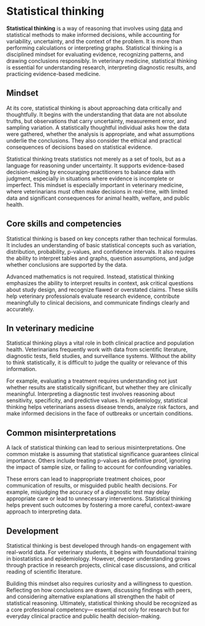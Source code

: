 # Statistical thinking

**Statistical thinking** is a way of reasoning that involves using [data](data.md) and statistical methods to make informed decisions, while accounting for variability, uncertainty, and the context of the problem. It is more than performing calculations or interpreting graphs. Statistical thinking is a disciplined mindset for evaluating evidence, recognizing patterns, and drawing conclusions responsibly. In veterinary medicine, statistical thinking is essential for understanding research, interpreting diagnostic results, and practicing evidence-based medicine.

## Mindset

At its core, statistical thinking is about approaching data critically and thoughtfully. It begins with the understanding that data are not absolute truths, but observations that carry uncertainty, measurement error, and sampling variation. A statistically thoughtful individual asks how the data were gathered, whether the analysis is appropriate, and what assumptions underlie the conclusions. They also consider the ethical and practical consequences of decisions based on statistical evidence.

Statistical thinking treats statistics not merely as a set of tools, but as a language for reasoning under uncertainty. It supports evidence-based decision-making by encouraging practitioners to balance data with judgment, especially in situations where evidence is incomplete or imperfect. This mindset is especially important in veterinary medicine, where veterinarians must often make decisions in real-time, with limited data and significant consequences for animal health, welfare, and public health.

## Core skills and competencies

Statistical thinking is based on key concepts rather than technical formulas. It includes an understanding of basic statistical concepts such as variation, distribution, probability, p-values, and confidence intervals. It also requires the ability to interpret tables and graphs, question assumptions, and judge whether conclusions are supported by the data. 

Advanced mathematics is not required. Instead, statistical thinking emphasizes the ability to interpret results in context, ask critical questions about study design, and recognize flawed or overstated claims. These skills help veterinary professionals evaluate research evidence, contribute meaningfully to clinical decisions, and communicate findings clearly and accurately.

## In veterinary medicine

Statistical thinking plays a vital role in both clinical practice and population health. Veterinarians frequently work with data from scientific literature, diagnostic tests, field studies, and surveillance systems. Without the ability to think statistically, it is difficult to judge the quality or relevance of this information.

For example, evaluating a treatment requires understanding not just whether results are statistically significant, but whether they are clinically meaningful. Interpreting a diagnostic test involves reasoning about sensitivity, specificity, and predictive values. In epidemiology, statistical thinking helps veterinarians assess disease trends, analyze risk factors, and make informed decisions in the face of outbreaks or uncertain conditions.

## Common misinterpretations

A lack of statistical thinking can lead to serious misinterpretations. One common mistake is assuming that statistical significance guarantees clinical importance. Others include treating p-values as definitive proof, ignoring the impact of sample size, or failing to account for confounding variables.

These errors can lead to inappropriate treatment choices, poor communication of results, or misguided public health decisions. For example, misjudging the accuracy of a diagnostic test may delay appropriate care or lead to unnecessary interventions. Statistical thinking helps prevent such outcomes by fostering a more careful, context-aware approach to interpreting data.

## Development

Statistical thinking is best developed through hands-on engagement with real-world data. For veterinary students, it begins with foundational training in biostatistics and epidemiology. However, deeper understanding grows through practice in research projects, clinical case discussions, and critical reading of scientific literature.

Building this mindset also requires curiosity and a willingness to question. Reflecting on how conclusions are drawn, discussing findings with peers, and considering alternative explanations all strengthen the habit of statistical reasoning. Ultimately, statistical thinking should be recognized as a core professional competency— essential not only for research but for everyday clinical practice and public health decision-making. 